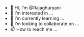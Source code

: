 - 👋 Hi, I’m @Rajaghuryani
- 👀 I’m interested in ...
- 🌱 I’m currently learning ...
- 💞️ I’m looking to collaborate on ...
- 📫 How to reach me ...

<!---
Rajaghuryani/Rajaghuryani is a ✨ special ✨ repository because its `README.md` (this file) appears on your GitHub profile.
You can click the Preview link to take a look at your changes.
--->
